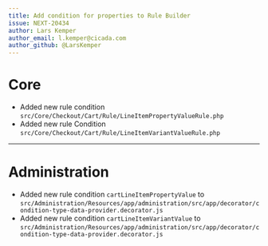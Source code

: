 ```yaml
---
title: Add condition for properties to Rule Builder
issue: NEXT-20434
author: Lars Kemper
author_email: l.kemper@cicada.com
author_github: @LarsKemper
---
```

# Core
* Added new rule condition `src/Core/Checkout/Cart/Rule/LineItemPropertyValueRule.php`
* Added new rule Condition `src/Core/Checkout/Cart/Rule/LineItemVariantValueRule.php`
___
# Administration
* Added new rule condition `cartLineItemPropertyValue` to `src/Administration/Resources/app/administration/src/app/decorator/condition-type-data-provider.decorator.js`
* Added new rule condition `cartLineItemVariantValue` to `src/Administration/Resources/app/administration/src/app/decorator/condition-type-data-provider.decorator.js`
